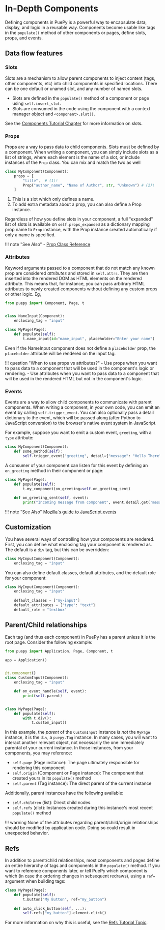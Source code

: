 # In-Depth Components

Defining components in PuePy is a powerful way to encapsulate data, display, and logic in a reusable way. Components become usable like tags in the `populate()` method of other components or pages, define slots, props, and events.

## Data flow features

### Slots

Slots are a mechanism to allow parent components to inject content (tags, other components, etc) into child components in specified locations. There can be one default or unamed slot, and any number of named slots. 

- Slots are defined in the `populate()` method of a component or page using `self.insert_slot`. 
- Slots are consumed in the code using the component with a context manager object and `<component>.slot()`.

See the [Components Tutorial Chapter](../tutorial/06-components.md) for more information on slots.

### Props

Props are a way to pass data to child components. Slots must be defined by a component. When writing a component, you can simply include slots as a list of strings, where each element is the name of a slot, or include instances of the `Prop` class. You can mix and match the two as well

``` py
class MyComponent(Component):
    props = [
        "title",  # (1)!
        Prop("author_name", "Name of Author", str, "Unknown") # (2)!
    ]
```

1. This is a slot which only defines a name.
2. To add extra metadata about a prop, you can also define a Prop instance.

Regardless of how you define slots in your component, a full "expanded" list of slots is available on `self.props_expanded` as a dictionary mapping prop name to `Prop` instance, with the Prop instance created automatically if only a name is specified.

!!! note "See Also"
    - [Prop Class Reference](../reference/prop.md)

### Attributes

Keyword arguments passed to a component that do not match any known prop are considered *attributes* and stored in `self.attrs`. They are then inserted into the rendered DOM as HTML elements on the rendered attribute. This means that, for instance, you can pass arbitrary HTML attributes to newly created components without defining any custom props or other logic. Eg,

```Python
from puepy import Component, Page, t


class NameInput(Component):
    enclosing_tag = "input"

class MyPage(Page):
    def populate(self):
        t.name_input(id="name_input", placeholder="Enter your name")
```

Even if the NameInput component does not define a `placeholder` prop, the `placeholder` attribute will be rendered on the input tag.

!!! question "When to use props vs attributes?"
    - Use props when you want to pass data to a component that will be used in the component's logic or rendering.
    - Use attributes when you want to pass data to a component that will be used in the rendered HTML but not in the component's logic.

### Events

Events are a way to allow child components to communicate with parent components. When writing a component, in your own code, you can emit an event by calling `self.trigger_event`. You can also optionally pass a detail dictionary to the event, which will be passed along (after Python to JavaScript conversion) to the browser's native event system in JavaScript.

For example, suppose you want to emit a custom event, `greeting`, with a `type` attribute:

```Python
class MyComponent(Component):
    def some_method(self):
        self.trigger_event("greeting", detail={"message": "Hello There"})
```

A consumer of your component can listen for this event by defining an `on_greeting` method in their component or page:

```Python
class MyPage(Page):
    def populate(self):
        t.my_component(on_greeting=self.on_greeting_sent)
    
    def on_greeting_sent(self, event):
        print("Incoming message from component", event.detail.get('message'))
```

!!! note "See Also"
    [Mozilla's guide to JavaScript events](https://developer.mozilla.org/en-US/docs/Learn/JavaScript/Building_blocks/Events)

## Customization

You have several ways of controlling how your components are rendered. First, you can define what enclosing tag your component is rendered as. The default is a `div` tag, but this can be overridden:

```py
class MyInputComponent(Component):
    enclosing_tag = "input"
```

You can also define default classes, default attributes, and the default role for your component:

```py
class MyInputComponent(Component):
    enclosing_tag = "input"
    
    default_classes = ["my-input"]
    default_attributes = {"type": "text"}
    default_role = "textbox"
```

## Parent/Child relationships

Each tag (and thus each component) in PuePy has a parent unless it is the root page. Consider the following example:

```Python
from puepy import Application, Page, Component, t

app = Application()


@t.component()
class CustomInput(Component):
    enclosing_tag = "input"

    def on_event_handle(self, event):
        print(self.parent)


class MyPage(Page):
    def populate(self):
        with t.div():
            t.custom_input()
```

In this example, the *parent* of the `CustomInput` instance *is not* the `MyPage` instance, it is the `div`,
a `puepy.Tag` instance. In many cases, you will want to interact another relevant object, not necessarily the one
immediately parental of your current instance. In those instances, from your components, you may reference:

- `self.page` (Page instance): The page ultimately responsible for rendering this component
- `self.origin` (Component or Page instance): The component that created yours in its `populate()` method 
- `self.parent` (Tag instance): The direct parent of the current instance 

Additionally, parent instances have the following available:

- `self.children` (list): Direct child nodes
- `self.refs` (dict): Instances created during this instance's most recent `populate()` method

!!! warning
    None of the attributes regarding parent/child/origin relationships should be modified by application code.  Doing so could result in unexpected behavior.

## Refs

In addition to parent/child relationships, most components and pages define an entire hierarchy of tags and components
in the `populate()` method. If you want to reference components later, or tell PuePy which component is which (in case
the ordering changes in sebsequent redraws), using a `ref=` argument when building tags:

```Python
class MyPage(Page):
    def populate(self):
        t.button("My Button", ref="my_button")
    
    def auto_click_button(self, ...):
        self.refs["my_button"].element.click()
```

For more information on why this is useful, see the [Refs Tutorial Topic](../tutorial/04-refs.md).
